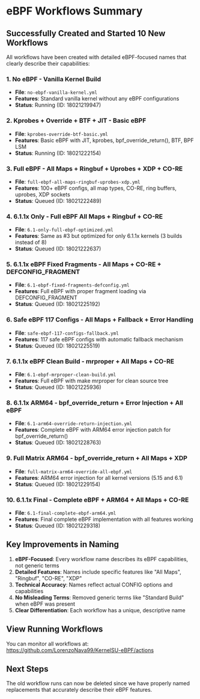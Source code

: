 # eBPF Workflows Summary

## Successfully Created and Started 10 New Workflows

All workflows have been created with detailed eBPF-focused names that clearly describe their capabilities:

### 1. No eBPF - Vanilla Kernel Build
- **File**: `no-ebpf-vanilla-kernel.yml`
- **Features**: Standard vanilla kernel without any eBPF configurations
- **Status**: Running (ID: 18021219947)

### 2. Kprobes + Override + BTF + JIT - Basic eBPF
- **File**: `kprobes-override-btf-basic.yml`
- **Features**: Basic eBPF with JIT, kprobes, bpf_override_return(), BTF, BPF LSM
- **Status**: Running (ID: 18021222154)

### 3. Full eBPF - All Maps + Ringbuf + Uprobes + XDP + CO-RE
- **File**: `full-ebpf-all-maps-ringbuf-uprobes-xdp.yml`
- **Features**: 100+ eBPF configs, all map types, CO-RE, ring buffers, uprobes, XDP sockets
- **Status**: Queued (ID: 18021222489)

### 4. 6.1.1x Only - Full eBPF All Maps + Ringbuf + CO-RE
- **File**: `6.1-only-full-ebpf-optimized.yml`
- **Features**: Same as #3 but optimized for only 6.1.1x kernels (3 builds instead of 8)
- **Status**: Queued (ID: 18021222637)

### 5. 6.1.1x eBPF Fixed Fragments - All Maps + CO-RE + DEFCONFIG_FRAGMENT
- **File**: `6.1-ebpf-fixed-fragments-defconfig.yml`
- **Features**: Full eBPF with proper fragment loading via DEFCONFIG_FRAGMENT
- **Status**: Queued (ID: 18021225192)

### 6. Safe eBPF 117 Configs - All Maps + Fallback + Error Handling
- **File**: `safe-ebpf-117-configs-fallback.yml`
- **Features**: 117 safe eBPF configs with automatic fallback mechanism
- **Status**: Queued (ID: 18021225519)

### 7. 6.1.1x eBPF Clean Build - mrproper + All Maps + CO-RE
- **File**: `6.1-ebpf-mrproper-clean-build.yml`
- **Features**: Full eBPF with make mrproper for clean source tree
- **Status**: Queued (ID: 18021225936)

### 8. 6.1.1x ARM64 - bpf_override_return + Error Injection + All eBPF
- **File**: `6.1-arm64-override-return-injection.yml`
- **Features**: Complete eBPF with ARM64 error injection patch for bpf_override_return()
- **Status**: Queued (ID: 18021228763)

### 9. Full Matrix ARM64 - bpf_override_return + All Maps + XDP
- **File**: `full-matrix-arm64-override-all-ebpf.yml`
- **Features**: ARM64 error injection for all kernel versions (5.15 and 6.1)
- **Status**: Queued (ID: 18021229154)

### 10. 6.1.1x Final - Complete eBPF + ARM64 + All Maps + CO-RE
- **File**: `6.1-final-complete-ebpf-arm64.yml`
- **Features**: Final complete eBPF implementation with all features working
- **Status**: Queued (ID: 18021229318)

## Key Improvements in Naming

1. **eBPF-Focused**: Every workflow name describes its eBPF capabilities, not generic terms
2. **Detailed Features**: Names include specific features like "All Maps", "Ringbuf", "CO-RE", "XDP"
3. **Technical Accuracy**: Names reflect actual CONFIG options and capabilities
4. **No Misleading Terms**: Removed generic terms like "Standard Build" when eBPF was present
5. **Clear Differentiation**: Each workflow has a unique, descriptive name

## View Running Workflows

You can monitor all workflows at:
https://github.com/LorenzoNava99/KernelSU-eBPF/actions

## Next Steps

The old workflow runs can now be deleted since we have properly named replacements that accurately describe their eBPF features.